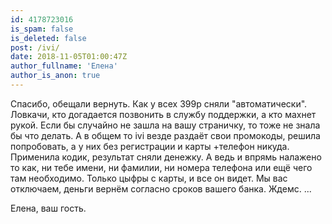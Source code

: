 ```yaml
---
id: 4178723016
is_spam: false
is_deleted: false
post: /ivi/
date: 2018-11-05T01:00:47Z
author_fullname: 'Елена'
author_is_anon: true
---
```


<p>Спасибо, обещали вернуть. Как у всех 399р сняли "автоматически". Ловкачи,  кто догадается позвонить в службу поддержки, а кто махнет рукой. Если бы случайно не зашла на вашу страничку, то тоже не знала бы что делать. А в общем то ivi везде раздаёт свои промокоды, решила попробовать, а у них без регистрации и карты +телефон никуда. Применила кодик,  результат сняли денежку. А ведь и впрямь налажено то как, ни тебе имени, ни фамилии, ни номера телефона или ещё чего там необходимо. Только цыфры с карты, и все он видет. Мы вас отключаем, деньги вернём согласно сроков вашего банка. Ждемс. ...</p><p>Елена, ваш гость.</p>
